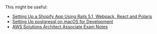 This might be useful:

* [Setting Up a Shopify App Using Rails 5.1, Webpack, React and Polaris](rails-5-shopify-app-setup)
* [Setting Up postgresql on macOS for Development](mac-postgres-dev-setup)
* [AWS Solutions Architect Associate Exam Notes](aws-solutions-architect-associate-exam-notes)
